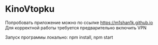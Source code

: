 # KinoVtopku
Попробовать приложение можно по ссылке https://m1shan1k.github.io
Для корректной работы требуется предварительно включить VPN

Запуск программы локально:
npm install,
npm start
